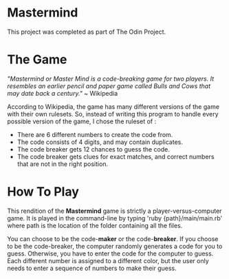 # Mastermind

This project was completed as part of The Odin Project.

# The Game

<em>"Mastermind or Master Mind is a code-breaking game for two players. It resembles an earlier pencil and paper game called Bulls and Cows that may date back a century."</em> ~ Wikipedia

According to Wikipedia, the game has many different versions of the game with their own rulesets.
So, instead of writing this program to handle every possible version of the game,
I chose the ruleset of :
 - There are 6 different numbers to create the code from.
 - The code consists of 4 digits, and may contain duplicates.
 - The code breaker gets 12 chances to guess the code.
 - The code breaker gets clues for exact matches, and correct numbers that are not in the right
   position.

# How To Play

This rendition of the <strong>Mastermind</strong> game is strictly a player-versus-computer game.
It is played in the command-line by typing 'ruby {path}/main/main.rb' where path is the location
of the folder containing all the files.

You can choose to be the code-<strong>maker</strong> or the code-<strong>breaker</strong>. If
you choose to be the code-breaker, the computer randomly generates a code for you to guess.
Otherwise, you have to enter the code for the computer to guess. Each different number is
assigned to a different color, but the user only needs to enter a sequence of numbers to make
their guess.
